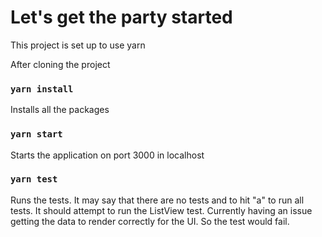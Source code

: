 # Let's get the party started

This project is set up to use yarn

After cloning the project

### `yarn install`

Installs all the packages

### `yarn start`

Starts the application on port 3000 in localhost

### `yarn test`

Runs the tests. It may say that there are no tests and to hit "a" to run all tests. It should attempt to run the ListView test. Currently having an issue getting the data to render correctly for the UI. So the test would fail.
